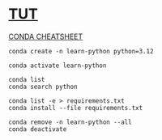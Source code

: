 # [TUT](https://www.youtube.com/watch?v=rfscVS0vtbw)


[CONDA CHEATSHEET](https://docs.conda.io/projects/conda/en/latest/_downloads/843d9e0198f2a193a3484886fa28163c/conda-cheatsheet.pdf)

```
conda create -n learn-python python=3.12

conda activate learn-python

conda list
conda search python

conda list -e > requirements.txt
conda install --file requirements.txt

conda remove -n learn-python --all
conda deactivate
```